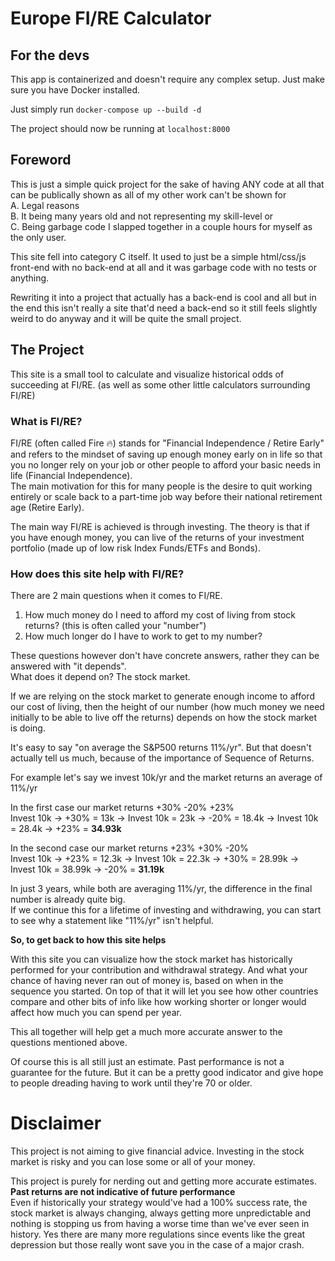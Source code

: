 # Europe FI/RE Calculator

## For the devs
This app is containerized and doesn't require any complex setup. Just make sure you have Docker installed.

Just simply run `docker-compose up --build -d`

The project should now be running at `localhost:8000`

## Foreword
This is just a simple quick project for the sake of having ANY code at all that can be publically shown as all of my other work can't be shown for \
A. Legal reasons \
B. It being many years old and not representing my skill-level or \
C. Being garbage code I slapped together in a couple hours for myself as the only user.

This site fell into category C itself. It used to just be a simple html/css/js front-end with no back-end at all and it was garbage code with no tests or anything. 

Rewriting it into a project that actually has a back-end is cool and all but in the end this isn't really a site that'd need a back-end so it still feels slightly weird to do anyway and it will be quite the small project.

## The Project

This site is a small tool to calculate and visualize historical odds of succeeding at FI/RE. (as well as some other little calculators surrounding FI/RE)

### What is FI/RE?
FI/RE (often called Fire 🔥) stands for "Financial Independence / Retire Early" and refers to the mindset of saving up enough money early on in life so that you no longer rely on your job or other people to afford your basic needs in life (Financial Independence).\
The main motivation for this for many people is the desire to quit working entirely or scale back to a part-time job way before their national retirement age (Retire Early).

The main way FI/RE is achieved is through investing. The theory is that if you have enough money, you can live of the returns of your investment portfolio (made up of low risk Index Funds/ETFs and Bonds).

### How does this site help with FI/RE?
There are 2 main questions when it comes to FI/RE.
1. How much money do I need to afford my cost of living from stock returns? (this is often called your "number")
2. How much longer do I have to work to get to my number?

These questions however don't have concrete answers, rather they can be answered with "it depends".\
What does it depend on? The stock market.

If we are relying on the stock market to generate enough income to afford our cost of living, then the height of our number (how much money we need initially to be able to live off the returns) depends on how the stock market is doing.

It's easy to say "on average the S&P500 returns 11%/yr". 
But that doesn't actually tell us much, because of the importance of Sequence of Returns.

For example let's say we invest 10k/yr and the market returns an average of 11%/yr

In the first case our market returns +30% -20% +23%\
Invest 10k -> +30% = 13k -> Invest 10k = 23k -> -20% = 18.4k -> Invest 10k = 28.4k -> +23% = **34.93k**

In the second case our market returns +23% +30% -20%\
Invest 10k -> +23% = 12.3k -> Invest 10k = 22.3k -> +30% = 28.99k -> Invest 10k = 38.99k -> -20% = **31.19k**

In just 3 years, while both are averaging 11%/yr, the difference in the final number is already quite big.\
If we continue this for a lifetime of investing and withdrawing, you can start to see why a statement like "11%/yr" isn't helpful.

**So, to get back to how this site helps**

With this site you can visualize how the stock market has historically performed for your contribution and withdrawal strategy. And what your chance of having never ran out of money is, based on when in the sequence you started. On top of that it will let you see how other countries compare and other bits of info like how working shorter or longer would affect how much you can spend per year.

This all together will help get a much more accurate answer to the questions mentioned above.

Of course this is all still just an estimate. Past performance is not a guarantee for the future. But it can be a pretty good indicator and give hope to people dreading having to work until they're 70 or older.

# Disclaimer
This project is not aiming to give financial advice. Investing in the stock market is risky and you can lose some or all of your money.

This project is purely for nerding out and getting more accurate estimates.\
**Past returns are not indicative of future performance**\
Even if historically your strategy would've had a 100% success rate, the stock market is always changing, always getting more unpredictable and nothing is stopping us from having a worse time than we've ever seen in history. Yes there are many more regulations since events like the great depression but those really wont save you in the case of a major crash.